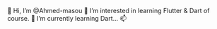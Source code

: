 👋 Hi, I’m @Ahmed-masou
👀 I’m interested in learning Flutter & Dart of course.
🌱 I’m currently learning Dart...
📫
